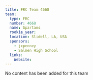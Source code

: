 ```yaml
---
title: FRC Team 4668
team:
  type: FRC
  number: 4668
  name: Spartans
  rookie_year: 
  location: Slidell, LA, USA
  sponsors:
    - jcpenney
    - Salmen High School
  links:
    Website: 
---
```

No content has been added for this team